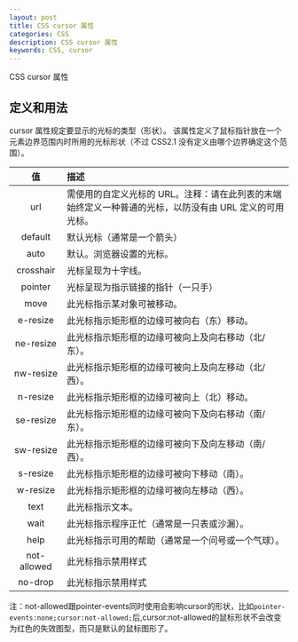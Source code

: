 ```yaml
---
layout: post
title: CSS cursor 属性
categories: CSS
description: CSS cursor 属性
keywords: CSS, cursor
---
```


CSS cursor 属性

## 定义和用法
cursor 属性规定要显示的光标的类型（形状）。
该属性定义了鼠标指针放在一个元素边界范围内时所用的光标形状（不过 CSS2.1 没有定义由哪个边界确定这个范围）。

|值|描述|
|:---:|:---|
|url	|需使用的自定义光标的 URL。注释：请在此列表的末端始终定义一种普通的光标，以防没有由 URL 定义的可用光标。
|default	|默认光标（通常是一个箭头）
|auto	|默认。浏览器设置的光标。
|crosshair	|光标呈现为十字线。
|pointer	|光标呈现为指示链接的指针（一只手）
|move	|此光标指示某对象可被移动。
|e-resize	|此光标指示矩形框的边缘可被向右（东）移动。
|ne-resize	|此光标指示矩形框的边缘可被向上及向右移动（北/东）。
|nw-resize	|此光标指示矩形框的边缘可被向上及向左移动（北/西）。
|n-resize	|此光标指示矩形框的边缘可被向上（北）移动。
|se-resize	|此光标指示矩形框的边缘可被向下及向右移动（南/东）。
|sw-resize	|此光标指示矩形框的边缘可被向下及向左移动（南/西）。
|s-resize	|此光标指示矩形框的边缘可被向下移动（南）。
|w-resize	|此光标指示矩形框的边缘可被向左移动（西）。
|text	|此光标指示文本。
|wait	|此光标指示程序正忙（通常是一只表或沙漏）。
|help	|此光标指示可用的帮助（通常是一个问号或一个气球）。
|not-allowed  |此光标指示禁用样式
| no-drop  |此光标指示禁用样式
注：not-allowed跟pointer-events同时使用会影响cursor的形状，比如`pointer-events:none;cursor:not-allowed;`后,cursor:not-allowed的鼠标形状不会改变为红色的失效图型，而只是默认的鼠标图形了。